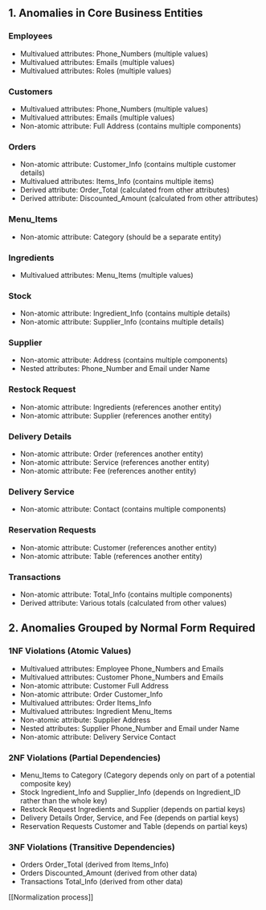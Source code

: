 ## 1. Anomalies in Core Business Entities

### Employees

- Multivalued attributes: Phone_Numbers (multiple values)
- Multivalued attributes: Emails (multiple values)
- Multivalued attributes: Roles (multiple values)

### Customers

- Multivalued attributes: Phone_Numbers (multiple values)
- Multivalued attributes: Emails (multiple values)
- Non-atomic attribute: Full Address (contains multiple components)

### Orders

- Non-atomic attribute: Customer_Info (contains multiple customer details)
- Multivalued attributes: Items_Info (contains multiple items)
- Derived attribute: Order_Total (calculated from other attributes)
- Derived attribute: Discounted_Amount (calculated from other attributes)

### Menu_Items

- Non-atomic attribute: Category (should be a separate entity)

### Ingredients

- Multivalued attributes: Menu_Items (multiple values)

### Stock

- Non-atomic attribute: Ingredient_Info (contains multiple details)
- Non-atomic attribute: Supplier_Info (contains multiple details)

### Supplier

- Non-atomic attribute: Address (contains multiple components)
- Nested attributes: Phone_Number and Email under Name

### Restock Request

- Non-atomic attribute: Ingredients (references another entity)
- Non-atomic attribute: Supplier (references another entity)

### Delivery Details

- Non-atomic attribute: Order (references another entity)
- Non-atomic attribute: Service (references another entity)
- Non-atomic attribute: Fee (references another entity)

### Delivery Service

- Non-atomic attribute: Contact (contains multiple components)

### Reservation Requests

- Non-atomic attribute: Customer (references another entity)
- Non-atomic attribute: Table (references another entity)

### Transactions

- Non-atomic attribute: Total_Info (contains multiple components)
- Derived attribute: Various totals (calculated from other values)

## 2. Anomalies Grouped by Normal Form Required

### 1NF Violations (Atomic Values)

- Multivalued attributes: Employee Phone_Numbers and Emails
- Multivalued attributes: Customer Phone_Numbers and Emails
- Non-atomic attribute: Customer Full Address
- Non-atomic attribute: Order Customer_Info
- Multivalued attributes: Order Items_Info
- Multivalued attributes: Ingredient Menu_Items
- Non-atomic attribute: Supplier Address
- Nested attributes: Supplier Phone_Number and Email under Name
- Non-atomic attribute: Delivery Service Contact

### 2NF Violations (Partial Dependencies)

- Menu_Items to Category (Category depends only on part of a potential composite key)
- Stock Ingredient_Info and Supplier_Info (depends on Ingredient_ID rather than the whole key)
- Restock Request Ingredients and Supplier (depends on partial keys)
- Delivery Details Order, Service, and Fee (depends on partial keys)
- Reservation Requests Customer and Table (depends on partial keys)

### 3NF Violations (Transitive Dependencies)

- Orders Order_Total (derived from Items_Info)
- Orders Discounted_Amount (derived from other data)
- Transactions Total_Info (derived from other data)

[[Normalization process]]